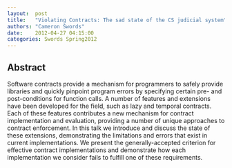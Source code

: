 ```yaml
--- 
layout:  post 
title:   "Violating Contracts: The sad state of the CS judicial system"
authors: "Cameron Swords" 
date:    2012-04-27 04:15:00 
categories: Swords Spring2012
--- 
```

## Abstract

Software contracts provide a mechanism for programmers to safely provide
libraries and quickly pinpoint program errors by specifying certain pre- and
post-conditions for function calls. A number of features and extensions have
been developed for the field, such as lazy and temporal contracts. Each of these
features contributes a new mechanism for contract implementation and evaluation,
providing a number of unique approaches to contract enforcement. In this talk we
introduce and discuss the state of these extensions, demonstrating the
limitations and errors that exist in current implementations. We present the
generally-accepted criterion for effective contract implementations and
demonstrate how each implementation we consider fails to fulfill one of these
requirements.

